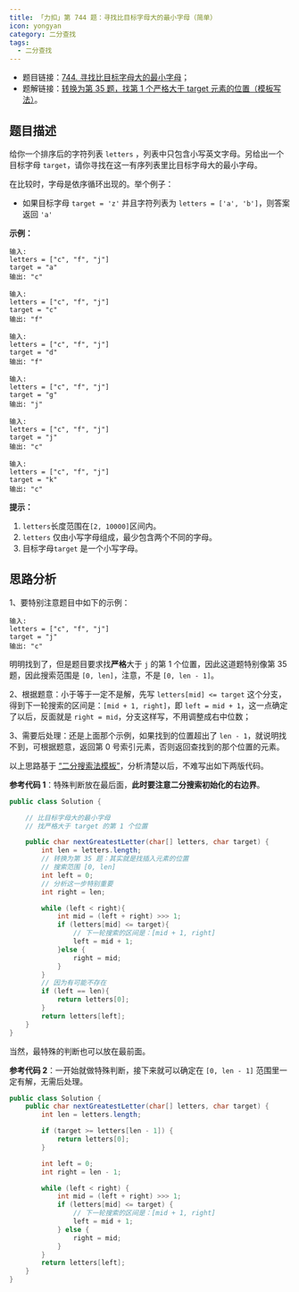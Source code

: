 ```yaml
---
title: 「力扣」第 744 题：寻找比目标字母大的最小字母（简单）
icon: yongyan
category: 二分查找
tags:
  - 二分查找
---
```


- 题目链接：[744. 寻找比目标字母大的最小字母](https://leetcode-cn.com/problems/find-smallest-letter-greater-than-target/)；
- 题解链接：[转换为第 35 题，找第 1 个严格大于 target 元素的位置（模板写法）](https://leetcode-cn.com/problems/find-smallest-letter-greater-than-target/solution/zhuan-huan-wei-di-35-ti-zhao-di-1-ge-yan-ge-da-yu-/)。

## 题目描述

给你一个排序后的字符列表 `letters` ，列表中只包含小写英文字母。另给出一个目标字母 `target`，请你寻找在这一有序列表里比目标字母大的最小字母。

在比较时，字母是依序循环出现的。举个例子：

- 如果目标字母 `target = 'z'` 并且字符列表为 `letters = ['a', 'b']`，则答案返回 `'a'`

**示例：**

```
输入:
letters = ["c", "f", "j"]
target = "a"
输出: "c"

输入:
letters = ["c", "f", "j"]
target = "c"
输出: "f"

输入:
letters = ["c", "f", "j"]
target = "d"
输出: "f"

输入:
letters = ["c", "f", "j"]
target = "g"
输出: "j"

输入:
letters = ["c", "f", "j"]
target = "j"
输出: "c"

输入:
letters = ["c", "f", "j"]
target = "k"
输出: "c"
```

**提示：**

1. `letters`长度范围在`[2, 10000]`区间内。
2. `letters` 仅由小写字母组成，最少包含两个不同的字母。
3. 目标字母`target` 是一个小写字母。

## 思路分析

1、要特别注意题目中如下的示例：

```
输入:
letters = ["c", "f", "j"]
target = "j"
输出: "c"
```

明明找到了，但是题目要求找**严格**大于 `j` 的第 1 个位置，因此这道题特别像第 35 题，因此搜索范围是 `[0, len]`，注意，不是 `[0, len - 1]`。

2、根据题意：小于等于一定不是解，先写 `letters[mid] <= target` 这个分支，得到下一轮搜索的区间是：`[mid + 1, right]`，即 `left = mid + 1`，这一点确定了以后，反面就是 `right = mid`，分支这样写，不用调整成右中位数；

3、需要后处理：还是上面那个示例，如果找到的位置超出了 `len - 1`，就说明找不到，可根据题意，返回第 0 号索引元素，否则返回查找到的那个位置的元素。

以上思路基于 [“二分搜索法模板”](https://leetcode-cn.com/problems/search-insert-position/solution/te-bie-hao-yong-de-er-fen-cha-fa-fa-mo-ban-python-/)，分析清楚以后，不难写出如下两版代码。

**参考代码 1**：特殊判断放在最后面，**此时要注意二分搜索初始化的右边界**。

```java
public class Solution {

    // 比目标字母大的最小字母
    // 找严格大于 target 的第 1 个位置

    public char nextGreatestLetter(char[] letters, char target) {
        int len = letters.length;
        // 转换为第 35 题：其实就是找插入元素的位置
        // 搜索范围 [0, len]
        int left = 0;
        // 分析这一步特别重要
        int right = len;

        while (left < right){
            int mid = (left + right) >>> 1;
            if (letters[mid] <= target){
                // 下一轮搜索的区间是：[mid + 1, right]
                left = mid + 1;
            }else {
                right = mid;
            }
        }
        // 因为有可能不存在
        if (left == len){
            return letters[0];
        }
        return letters[left];
    }
}
```

当然，最特殊的判断也可以放在最前面。

**参考代码 2**：一开始就做特殊判断，接下来就可以确定在 `[0, len - 1]` 范围里一定有解，无需后处理。

```java
public class Solution {
    public char nextGreatestLetter(char[] letters, char target) {
        int len = letters.length;

        if (target >= letters[len - 1]) {
            return letters[0];
        }

        int left = 0;
        int right = len - 1;

        while (left < right) {
            int mid = (left + right) >>> 1;
            if (letters[mid] <= target) {
                // 下一轮搜索的区间是：[mid + 1, right]
                left = mid + 1;
            } else {
                right = mid;
            }
        }
        return letters[left];
    }
}
```
